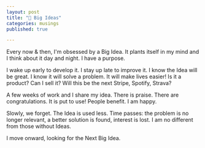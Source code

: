 ```yaml
---
layout: post
title: "💭 Big Ideas"
categories: musings
published: true

---
```


Every now & then, I'm obsessed by a Big Idea. It plants itself in my mind and I think about it day and night. I have a purpose.

I wake up early to develop it. I stay up late to improve it. I know the Idea will be great. I know it will solve a problem. It will make lives easier! Is it a product? Can I sell it? Will this be the next Stripe, Spotify, Strava?

A few weeks of work and I share my idea. There is praise. There are congratulations. It is put to use! People benefit. I am happy.

Slowly, we forget. The Idea is used less. Time passes: the problem is no longer relevant, a better solution is found, interest is lost. I am no different from those without Ideas.

I move onward, looking for the Next Big Idea.
